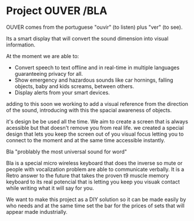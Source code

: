 # Project OUVER /BLA




OUVER comes from the portuguese "ouvir" (to listen) plus "ver" (to see).

Its a smart display that will convert the sound dimension into visual information.

At the moment we are able to:
- Convert speech to text offline and in real-time in multiple languages guaranteeing privacy for all.
- Show emergency and hazardous sounds like car hornings, falling objects, baby and kids screams, between others.
- Display alerts from your smart devices.

adding to this soon we working to add a visual reference from the direction of the sound, introducing with this the spacial awareness of objects.

it's design be be used all the time.
We aim to create a screen that is always acessible but that doesn't remove you from real life.
we created a special design that lets you keep the screen out of you visual focus letting you to connect to the moment and at the same time accessible instantly.

Bla "problably the most universal sound for word"


Bla is a special micro wireless keyboard that does the inverse so mute or people with vocalization problem are able to communicate verbally.
It is a Retro answer to the future that takes the proven t9 muscle memory keyboard to its real potencial that is letting you keep you visuak contact while writing what it will say for you.

We want to make this project as a DIY solution so it can be made easily by who needs and at the same time set the bar for the prices of sets that will appear made industrially.




